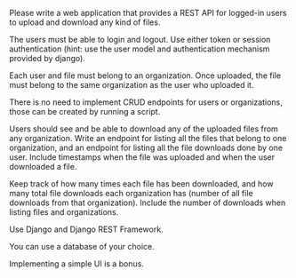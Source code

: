 Please write a web application that provides a REST API for logged-in users to upload and download any kind of files.

The users must be able to login and logout. Use either token or session authentication (hint: use the user model and authentication mechanism provided by django).

Each user and file must belong to an organization. Once uploaded, the file must belong to the same organization as the user who uploaded it.

There is no need to implement CRUD endpoints for users or organizations, those can be created by running a script.

Users should see and be able to download any of the uploaded files from any organization. Write an endpoint for listing all the files that belong to one organization, and an endpoint for listing all the file downloads done by one user. Include timestamps when the file was uploaded and when the user downloaded a file.

Keep track of how many times each file has been downloaded, and how many total file downloads each organization has (number of all file downloads from that organization). Include the number of downloads when listing files and organizations.

Use Django and Django REST Framework.

You can use a database of your choice.

Implementing a simple UI is a bonus.
